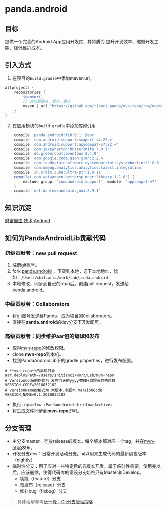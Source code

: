 # panda.android
## 目标
提供一个完善的Android App应用开发库。其特质为 提升开发效率、缩短开发工期、降低维护成本。

## 引入方式
1. 在项目的`build.gradle`中添加maven url。
```gradle
allprojects {
    repositories {
        jcenter()
        // 这句是重点，重点，重点
        maven { url "https://github.com/tianci-panda/mvn-repo/raw/master/" }
    }
}
```

2. 在应用模块的`build.gradle`中添加库的引用
```gradle
    compile 'panda.android:lib:0.1.+@aar'
    compile 'com.android.support:support-v4:22.+'
    compile 'com.android.support:appcompat-v7:22.+'
    compile 'com.jakewharton:butterknife:7.0.1'
    compile 'de.greenrobot:eventbus:2.4.0'
    compile 'com.google.code.gson:gson:2.2.4'
    compile 'com.readystatesoftware.systembartint:systembartint:1.0.3'
    compile 'com.umeng.analytics:analytics:latest.integration'
    compile 'in.srain.cube:ultra-ptr:1.0.11'
    compile('com.weiwangcn.betterspinner:library:1.1.0') {
        exclude group: 'com.android.support', module: 'appcompat-v7'
    }
    compile 'net.danlew:android.joda:2.9.1'
```


## 知识沉淀
[财富自由·技术·Android](http://www.jianshu.com/notebooks/1357264/latest)

## 如何为PandaAndroidLib贡献代码

### 初级贡献者：new pull request
1. 注册git账号。
2. fork [panda.android](https://github.com/tianci/panda.android) ，下载到本地，记下本地地址，比如：`/Users/shitianci/work/Lab/panda.android`
3. 本地修改，同步到自己的repo后。创建pull request，发送给panda.android。


### 中级贡献者：Collaborators
- 将git账号发送给Panda，成为项目的Collaborators。
- 直接在**panda.android**的dev分支下开发即可。


### 高级贡献者：同步维护aar包的编译和发布
- 取得[mvn-repo](https://github.com/tianci-panda/mvn-repo/)的修改权限。
- clone **mvn-repo**到本机。
- 找到PandaAndroidLib下的gradle.properties，进行发布配置。
```
# **mvn-repo**的本机目录
aar.deployPath=/Users/shitianci/work/Lab/mvn-repo
# VersionCode的格式为 发布当天的yyyyMMDD+自增长的两位数
VERSION_CODE=2016032102
# VersionName的格式为 大版本.小版本.VersionCode
VERSION_NAME=0.1.2016032102
```
- 执行`./gradlew :PandaAndroidLib:uploadArchives`
- 将生成文件同步到**mvn-repo**即可。


## 分支管理
- 主分支master：存放release的版本。每个版本都对应一个tag，并在[mvn-repo](https://github.com/tianci-panda/mvn-repo/)发布。
- 开发分支dev：日常开发活动分支。可以用来生成代码的最新隔夜版本（nightly）
- 临时性分支：用于应对一些特定目的的版本开发。属于临时性需要，使用完以后，应该删除，使得代码库的常设分支始终只有Master和Develop。
	- 功能（feature）分支
	- 预发布（release）分支
	- 修补bug（fixbug）分支

>具体理解参考[阮一峰：Git分支管理策略](http://blog.jobbole.com/23398/)




